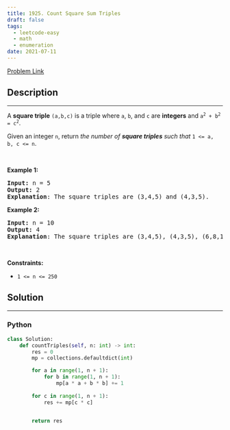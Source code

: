 ```yaml
---
title: 1925. Count Square Sum Triples
draft: false
tags: 
  - leetcode-easy
  - math
  - enumeration
date: 2021-07-11
---
```


[Problem Link](https://leetcode.com/problems/count-square-sum-triples/)

## Description

---
<p>A <strong>square triple</strong> <code>(a,b,c)</code> is a triple where <code>a</code>, <code>b</code>, and <code>c</code> are <strong>integers</strong> and <code>a<sup>2</sup> + b<sup>2</sup> = c<sup>2</sup></code>.</p>

<p>Given an integer <code>n</code>, return <em>the number of <strong>square triples</strong> such that </em><code>1 &lt;= a, b, c &lt;= n</code>.</p>

<p>&nbsp;</p>
<p><strong class="example">Example 1:</strong></p>

<pre>
<strong>Input:</strong> n = 5
<strong>Output:</strong> 2
<strong>Explanation</strong>: The square triples are (3,4,5) and (4,3,5).
</pre>

<p><strong class="example">Example 2:</strong></p>

<pre>
<strong>Input:</strong> n = 10
<strong>Output:</strong> 4
<strong>Explanation</strong>: The square triples are (3,4,5), (4,3,5), (6,8,10), and (8,6,10).
</pre>

<p>&nbsp;</p>
<p><strong>Constraints:</strong></p>

<ul>
	<li><code>1 &lt;= n &lt;= 250</code></li>
</ul>


## Solution

---
### Python
``` py title='count-square-sum-triples'
class Solution:
    def countTriples(self, n: int) -> int:
        res = 0
        mp = collections.defaultdict(int)

        for a in range(1, n + 1):
            for b in range(1, n + 1):
                mp[a * a + b * b] += 1
        
        for c in range(1, n + 1):
            res += mp[c * c]

        
        return res
```

